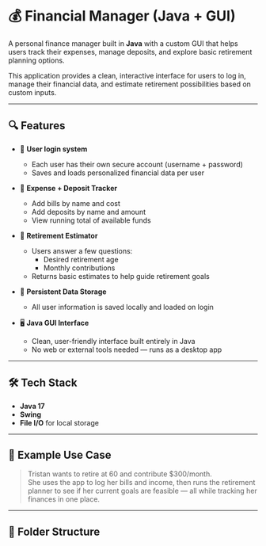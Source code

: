 # 💰 Financial Manager (Java + GUI)

A personal finance manager built in **Java** with a custom GUI that helps users track their expenses, manage deposits, and explore basic retirement planning options.

This application provides a clean, interactive interface for users to log in, manage their financial data, and estimate retirement possibilities based on custom inputs.

---

## 🔍 Features

- 👤 **User login system**  
  - Each user has their own secure account (username + password)
  - Saves and loads personalized financial data per user

- 💸 **Expense + Deposit Tracker**  
  - Add bills by name and cost
  - Add deposits by name and amount
  - View running total of available funds

- 🧓 **Retirement Estimator**  
  - Users answer a few questions:
    - Desired retirement age
    - Monthly contributions
  - Returns basic estimates to help guide retirement goals

- 💾 **Persistent Data Storage**  
  - All user information is saved locally and loaded on login

- 🖥️ **Java GUI Interface**  
  - Clean, user-friendly interface built entirely in Java
  - No web or external tools needed — runs as a desktop app

---

## 🛠 Tech Stack

- **Java 17**
- **Swing**
- **File I/O** for local storage

---

## 🧪 Example Use Case

> Tristan wants to retire at 60 and contribute $300/month.  
> She uses the app to log her bills and income, then runs the retirement planner to see if her current goals are feasible — all while tracking her finances in one place.

---

## 📁 Folder Structure

